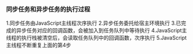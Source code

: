### 同步任务和异步任务的执行过程
1.同步任务由JavaScript主线程次序执行
2.异步任务委托给宿主环境执行
3.已完成的异步任务对应的回调函数，会被加入到任务队列中等待执行
4.JavaScript主线程的执行栈被清空后，会读取任务队列中的回调函数，次序执行
5.JavaScript主线程不断重复上面的第4步